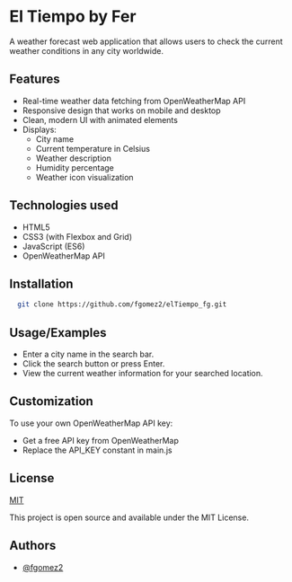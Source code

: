# El Tiempo by Fer

A weather forecast web application that allows users to check the current weather conditions in any city worldwide.
## Features
- Real-time weather data fetching from OpenWeatherMap API
- Responsive design that works on mobile and desktop
- Clean, modern UI with animated elements
- Displays:
  - City name
  - Current temperature in Celsius
  - Weather description
  - Humidity percentage
  - Weather icon visualization
## Technologies used
- HTML5
- CSS3 (with Flexbox and Grid)
- JavaScript (ES6)
- OpenWeatherMap API
## Installation
```bash
  git clone https://github.com/fgomez2/elTiempo_fg.git
```
    
## Usage/Examples
- Enter a city name in the search bar.
- Click the search button or press Enter.
- View the current weather information for your searched location.



## Customization
To use your own OpenWeatherMap API key:
- Get a free API key from OpenWeatherMap
- Replace the API_KEY constant in main.js
## License

[MIT](https://choosealicense.com/licenses/mit/)

This project is open source and available under the MIT License.
## Authors

- [@fgomez2](https://github.com/fgomez2)
